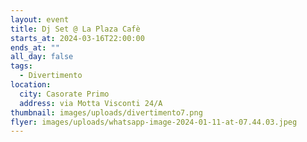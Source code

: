 ```yaml
---
layout: event
title: Dj Set @ La Plaza Cafè
starts_at: 2024-03-16T22:00:00
ends_at: ""
all_day: false
tags:
  - Divertimento
location:
  city: Casorate Primo
  address: via Motta Visconti 24/A
thumbnail: images/uploads/divertimento7.png
flyer: images/uploads/whatsapp-image-2024-01-11-at-07.44.03.jpeg
---
```

